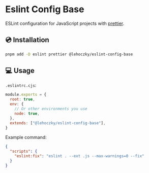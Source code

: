 # Eslint Config Base

ESLint configuration for JavaScript projects with [prettier](https://prettier.io/).

## 💿 Installation

```sh
pnpm add -D eslint prettier @lehoczky/eslint-config-base
```

## 💻 Usage

`.eslintrc.cjs`:

```js
module.exports = {
  root: true,
  env: {
    // Or other environments you use
    node: true,
  },
  extends: ["@lehoczky/eslint-config-base"],
}
```

Example command:

```json
{
  "scripts": {
    "eslint:fix": "eslint . --ext .js --max-warnings=0 --fix"
  }
}
```
